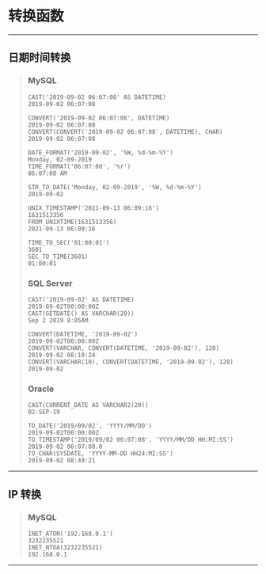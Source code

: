 # 转换函数

---
## 日期时间转换
>### MySQL
>```
>CAST('2019-09-02 06:07:08' AS DATETIME)                            2019-09-02 06:07:08
>
>CONVERT('2019-09-02 06:07:08', DATETIME)                           2019-09-02 06:07:08
>CONVERT(CONVERT('2019-09-02 06:07:08', DATETIME), CHAR)            2019-09-02 06:07:08
>
>DATE_FORMAT('2019-09-02', '%W, %d-%m-%Y')                          Monday, 02-09-2019
>TIME_FORMAT('06:07:08', '%r')                                      06:07:08 AM
>
>STR_TO_DATE('Monday, 02-09-2019', '%W, %d-%m-%Y')                  2019-09-02
>
>UNIX_TIMESTAMP('2021-09-13 06:09:16')                              1631513356
>FROM_UNIXTIME(1631513356)                                          2021-09-13 06:09:16
>
>TIME_TO_SEC('01:00:01')                                            3601
>SEC_TO_TIME(3601)                                                  01:00:01
>```
>### SQL Server
>```
>CAST('2019-09-02' AS DATETIME)                                     2019-09-02T00:00:00Z
>CAST(GETDATE() AS VARCHAR(20))                                     Sep 2 2019 8:05AM
>
>CONVERT(DATETIME, '2019-09-02')                                    2019-09-02T00:00:00Z
>CONVERT(VARCHAR, CONVERT(DATETIME, '2019-09-02'), 120)             2019-09-02 08:10:24
>CONVERT(VARCHAR(10), CONVERT(DATETIME, '2019-09-02'), 120)         2019-09-02
>```
>### Oracle
>```
>CAST(CURRENT_DATE AS VARCHAR2(20))                                 02-SEP-19
>
>TO_DATE('2019/09/02', 'YYYY/MM/DD')                                2019-09-02T00:00:00Z
>TO_TIMESTAMP('2019/09/02 06:07:08', 'YYYY/MM/DD HH:MI:SS')         2019-09-02 06:07:08.0
>TO_CHAR(SYSDATE, 'YYYY-MM-DD HH24:MI:SS')                          2019-09-02 08:49:21
>```
---
## IP 转换
>### MySQL
>```
>INET_ATON('192.168.0.1')                                           3232235521
>INET_NTOA(3232235521)                                              192.168.0.1
>```
---